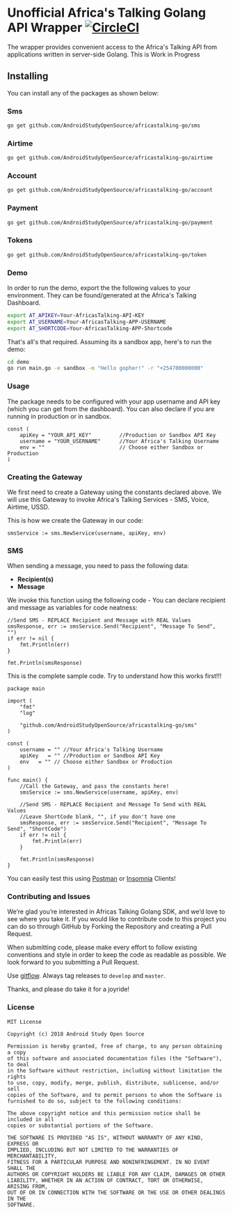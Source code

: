 # Unofficial Africa's Talking Golang API Wrapper  [![CircleCI](https://circleci.com/gh/AndroidStudyOpenSource/africastalking-go.svg?style=shield)](https://circleci.com/gh/AndroidStudyOpenSource/africastalking-go)
The wrapper provides convenient access to the Africa's Talking API from applications written in server-side Golang. This is Work in Progress

## Installing
You can install any of the packages as shown below:

### Sms
```sh
go get github.com/AndroidStudyOpenSource/africastalking-go/sms
```

### Airtime
```sh
go get github.com/AndroidStudyOpenSource/africastalking-go/airtime
```

### Account
```sh
go get github.com/AndroidStudyOpenSource/africastalking-go/account
```

### Payment
```sh
go get github.com/AndroidStudyOpenSource/africastalking-go/payment
```

### Tokens
```sh
go get github.com/AndroidStudyOpenSource/africastalking-go/token
```

### Demo
In order to run the demo, export the the following values to your environment. They can be found/generated at the Africa's Talking Dashboard.

``` sh
export AT_APIKEY=Your-AfricasTalking-API-KEY
export AT_USERNAME=Your-AfricasTalking-APP-USERNAME
export AT_SHORTCODE=Your-AfricasTalking-APP-Shortcode
```

That's all's that required. Assuming its a sandbox app, here's to run the demo:

``` sh
cd demo
go run main.go -e sandbox -m "Hello gopher!" -r "+254700000000"
```

### Usage
The package needs to be configured with your app username and API key (which you can get from the dashboard). You can also declare if you are running in production or in sandbox.

```golang
const (
	apiKey = "YOUR_API_KEY"		    //Production or Sandbox API Key
	username = "YOUR_USERNAME"	    //Your Africa's Talking Username
	env = ""		                // Choose either Sandbox or Production
)
```

### Creating the Gateway
We first need to create a Gateway using the constants declared above. We will use this Gateway to invoke Africa's Talking Services - SMS, Voice, Airtime, USSD.

This is how we create the Gateway in our code:

```golang
smsService := sms.NewService(username, apiKey, env)
```

### SMS 
When sending a message, you need to pass the following data:
* **Recipient(s)** 
* **Message** 

We invoke this function using the following code -  You can declare recipient and message as variables for code neatness:

```golang
//Send SMS - REPLACE Recipient and Message with REAL Values
smsResponse, err := smsService.Send("Recipient", "Message To Send", "")
if err != nil {
	fmt.Println(err)
}

fmt.Println(smsResponse)
```

This is the complete sample code. Try to understand how this works first!!!
```golang
package main

import (
	"fmt"
	"log"

	"github.com/AndroidStudyOpenSource/africastalking-go/sms"
)

const (
	username = "" //Your Africa's Talking Username
	apiKey   = "" //Production or Sandbox API Key
	env   = "" // Choose either Sandbox or Production
)

func main() {
	//Call the Gateway, and pass the constants here!
	smsService := sms.NewService(username, apiKey, env)

	//Send SMS - REPLACE Recipient and Message To Send with REAL Values
	//Leave ShortCode blank, "", if you don't have one
	smsResponse, err := smsService.Send("Recipient", "Message To Send", "ShortCode")
	if err != nil {
		fmt.Println(err)
	}

	fmt.Println(smsResponse)
}

```
You can easily test this using [Postman](https://www.getpostman.com) or [Insomnia](https://insomnia.rest) Clients!

### Contributing and Issues

We’re glad you’re interested in Africas Talking Golang SDK, and we’d love to see where you take it. If you would like to contribute code to this project you can do so through GitHub by Forking the Repository and creating a Pull Request.

When submitting code, please make every effort to follow existing conventions and style in order to keep the code as readable as possible. We look forward to you submitting a Pull Request.

Use [gitflow](https://www.atlassian.com/git/tutorials/comparing-workflows#gitflow-workflow).
Always tag releases to `develop` and `master`.

Thanks, and please do take it for a joyride!

### License

```text
MIT License

Copyright (c) 2018 Android Study Open Source

Permission is hereby granted, free of charge, to any person obtaining a copy
of this software and associated documentation files (the "Software"), to deal
in the Software without restriction, including without limitation the rights
to use, copy, modify, merge, publish, distribute, sublicense, and/or sell
copies of the Software, and to permit persons to whom the Software is
furnished to do so, subject to the following conditions:

The above copyright notice and this permission notice shall be included in all
copies or substantial portions of the Software.

THE SOFTWARE IS PROVIDED "AS IS", WITHOUT WARRANTY OF ANY KIND, EXPRESS OR
IMPLIED, INCLUDING BUT NOT LIMITED TO THE WARRANTIES OF MERCHANTABILITY,
FITNESS FOR A PARTICULAR PURPOSE AND NONINFRINGEMENT. IN NO EVENT SHALL THE
AUTHORS OR COPYRIGHT HOLDERS BE LIABLE FOR ANY CLAIM, DAMAGES OR OTHER
LIABILITY, WHETHER IN AN ACTION OF CONTRACT, TORT OR OTHERWISE, ARISING FROM,
OUT OF OR IN CONNECTION WITH THE SOFTWARE OR THE USE OR OTHER DEALINGS IN THE
SOFTWARE.
```


